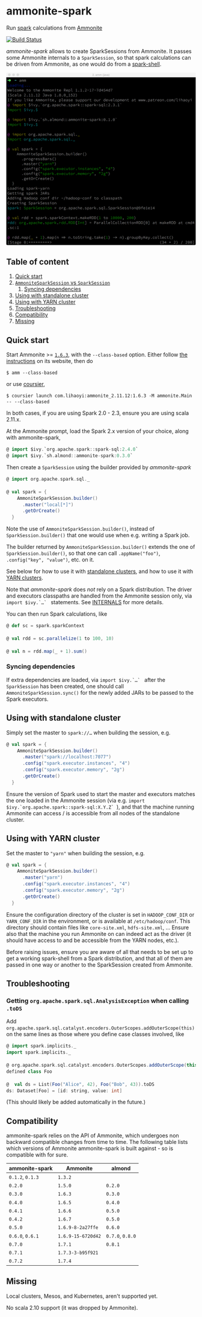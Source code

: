 # ammonite-spark

Run [spark](https://spark.apache.org/) calculations from [Ammonite](http://ammonite.io/)

[![Build Status](https://travis-ci.org/alexarchambault/ammonite-spark.svg?branch=master)](https://travis-ci.org/alexarchambault/ammonite-spark)

*ammonite-spark* allows to create SparkSessions from Ammonite. It passes some Ammonite internals to a `SparkSession`, so that spark calculations can be driven from Ammonite, as one would do from a [spark-shell](https://spark.apache.org/docs/2.3.1/quick-start.html#interactive-analysis-with-the-spark-shell).

<img src="ammonite-spark.png" width="800">

## Table of content

1. [Quick start](#quick-start)
2. [`AmmoniteSparkSession` vs `SparkSession`](#ammonitesparksession-vs-sparksession)
   1. [Syncing dependencies](#syncing-dependencies)
3. [Using with standalone cluster](#using-with-standalone-cluster)
4. [Using with YARN cluster](#using-with-yarn-cluster)
5. [Troubleshooting](#troubleshooting)
6. [Compatibility](#compatibility)
7. [Missing](#missing)



## Quick start

Start Ammonite >= [`1.6.3`](https://github.com/lihaoyi/Ammonite/releases/download/1.6.3/2.11-1.6.3), with the `--class-based` option. Either follow [the instructions](http://ammonite.io/#Ammonite-REPL) on its website, then do
```
$ amm --class-based
```
or use [coursier](https://github.com/coursier/coursier),
```
$ coursier launch com.lihaoyi:ammonite_2.11.12:1.6.3 -M ammonite.Main -- --class-based
```
In both cases, if you are using Spark 2.0 - 2.3, ensure you are using scala 2.11.x.

At the Ammonite prompt, load the Spark 2.x version of your choice, along with ammonite-spark,
```scala
@ import $ivy.`org.apache.spark::spark-sql:2.4.0`
@ import $ivy.`sh.almond::ammonite-spark:0.3.0`
```

Then create a `SparkSession` using the builder provided by *ammonite-spark*
```scala
@ import org.apache.spark.sql._

@ val spark = {
    AmmoniteSparkSession.builder()
      .master("local[*]")
      .getOrCreate()
  }
```

Note the use of `AmmoniteSparkSession.builder()`, instead of `SparkSession.builder()` that one would use when e.g. writing a Spark job.

The builder returned by `AmmoniteSparkSession.builder()` extends the one of `SparkSession.builder()`, so that one can call `.appName("foo")`, `.config("key", "value")`, etc. on it.

See below for how to use it with [standalone clusters](#using-with-standalone-cluster), and how to use it with [YARN clusters](#using-with-yarn-cluster).

Note that *ammonite-spark* does *not* rely on a Spark distribution. The driver and executors classpaths are handled from the Ammonite session only, via ``import $ivy.`…` `` statements. See [INTERNALS](https://github.com/alexarchambault/ammonite-spark/blob/develop/INTERNALS.md) for more details.

You can then run Spark calculations, like
```scala
@ def sc = spark.sparkContext

@ val rdd = sc.parallelize(1 to 100, 10)

@ val n = rdd.map(_ + 1).sum()
```

### Syncing dependencies

If extra dependencies are loaded, via ``import $ivy.`…` `` after the `SparkSession` has been created, one should call `AmmoniteSparkSession.sync()` for the newly added JARs to be passed to the Spark executors.

## Using with standalone cluster

Simply set the master to `spark://…` when building the session, e.g.
```scala
@ val spark = {
    AmmoniteSparkSession.builder()
      .master("spark://localhost:7077")
      .config("spark.executor.instances", "4")
      .config("spark.executor.memory", "2g")
      .getOrCreate()
  }
```

Ensure the version of Spark used to start the master and executors matches the one loaded in the Ammonite session (via e.g. ``import $ivy.`org.apache.spark::spark-sql:X.Y.Z` ``), and that the machine running Ammonite can access / is accessible from all nodes of the standalone cluster.

## Using with YARN cluster

Set the master to `"yarn"` when building the session, e.g.
```scala
@ val spark = {
    AmmoniteSparkSession.builder()
      .master("yarn")
      .config("spark.executor.instances", "4")
      .config("spark.executor.memory", "2g")
      .getOrCreate()
  }
```

Ensure the configuration directory of the cluster is set in `HADOOP_CONF_DIR` or `YARN_CONF_DIR` in the environment, or is available at `/etc/hadoop/conf`. This directory should contain files like `core-site.xml`, `hdfs-site.xml`, … Ensure also that the machine you run Ammonite on can indeed act as the driver (it should have access to and be accessible from the YARN nodes, etc.).

Before raising issues, ensure you are aware of all that needs to be set up to get a working spark-shell from a Spark distribution, and that all of them are passed in one way or another to the SparkSession created from Ammonite.

## Troubleshooting

### Getting `org.apache.spark.sql.AnalysisException` when calling `.toDS`

Add `org.apache.spark.sql.catalyst.encoders.OuterScopes.addOuterScope(this)` on the same lines as those where you define case classes involved, like
```scala
@ import spark.implicits._
import spark.implicits._

@ org.apache.spark.sql.catalyst.encoders.OuterScopes.addOuterScope(this); case class Foo(id: String, value: Int)
defined class Foo

@  val ds = List(Foo("Alice", 42), Foo("Bob", 43)).toDS
ds: Dataset[Foo] = [id: string, value: int]
```

(This should likely be added automatically in the future.)

## Compatibility

ammonite-spark relies on the API of Ammonite, which undergoes
non backward compatible changes from time to time. The following table lists
which versions of Ammonite ammonite-spark is built against - so is compatible
with for sure.

| ammonite-spark   | Ammonite | almond |
|------------------|----------|--------|
| `0.1.2`, `0.1.3` | `1.3.2`  |        |
| `0.2.0`          | `1.5.0`  | `0.2.0` |
| `0.3.0`          | `1.6.3`  | `0.3.0` |
| `0.4.0`          | `1.6.5`  | `0.4.0` |
| `0.4.1`          | `1.6.6`  | `0.5.0` |
| `0.4.2`          | `1.6.7`  | `0.5.0` |
| `0.5.0`          | `1.6.9-8-2a27ffe`  | `0.6.0` |
| `0.6.0`, `0.6.1` | `1.6.9-15-6720d42`  | `0.7.0`, `0.8.0` |
| `0.7.0`          | `1.7.1`  | `0.8.1` |
| `0.7.1`          | `1.7.3-3-b95f921`  |         |
| `0.7.2`          | `1.7.4`  |         |

## Missing

Local clusters, Mesos, and Kubernetes, aren't supported yet.

No scala 2.10 support (it was dropped by Ammonite).
